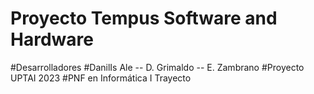# Proyecto Tempus Software and Hardware
#Desarrolladores 
#DanilIs Ale -- D. Grimaldo -- E. Zambrano
#Proyecto UPTAI 2023
#PNF en Informática I Trayecto
